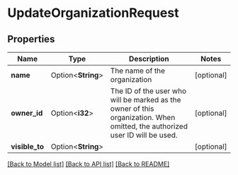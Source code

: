 # UpdateOrganizationRequest

## Properties

Name | Type | Description | Notes
------------ | ------------- | ------------- | -------------
**name** | Option<**String**> | The name of the organization | [optional]
**owner_id** | Option<**i32**> | The ID of the user who will be marked as the owner of this organization. When omitted, the authorized user ID will be used. | [optional]
**visible_to** | Option<**String**> |  | [optional]

[[Back to Model list]](../README.md#documentation-for-models) [[Back to API list]](../README.md#documentation-for-api-endpoints) [[Back to README]](../README.md)


